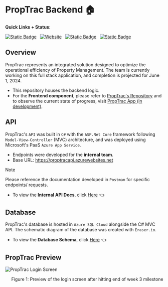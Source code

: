 # PropTrac Backend :house:

**Quick Links + Status:**

[![Static Badge](https://img.shields.io/badge/Frontend%20Repo-A2D7E2?style=flat&logo=github&logoColor=black)](https://github.com/calebsylvia/PropTrac) &ensp;[![Website](https://img.shields.io/website?url=https%3A%2F%2Fproptrac-app.vercel.app%2F&up_message=in%20development&up_color=8DD394&down_color=red&style=flat&logo=vercel&label=Application)](https://proptrac-app.vercel.app/) &ensp;[![Static Badge](https://img.shields.io/badge/API_Docs-public-grey?style=flat&logo=postman&logoColor=black&labelColor=EEE2D1)](https://documenter.getpostman.com/view/31041768/2sA3Bn5Bzt) &ensp;[![Static Badge](https://img.shields.io/badge/Database%20Schema-public-gray?style=flat&logo=eraser-io&labelColor=DE7676)](https://app.eraser.io/workspace/pbzCocdYcajMIkRmPd15?origin=share)

## Overview
PropTrac represents an integrated solution designed to optimize the operational efficiency of Property Management. The team is currently working on this full stack application, and completion is projected for June 1, 2024.

- This repository houses the backend logic.
- For the **Frontend component**, please refer to [PropTrac's Repository](https://github.com/calebsylvia/PropTrac) and to observe the current state of progress, visit [PropTrac App (in development)](https://proptrac-app.vercel.app/).


## API 

PropTrac's `API` was built in `C#` with the `ASP.Net Core` framework following `Model-View-Controller` (MVC) architecture, and was deployed using Microsoft's PaaS `Azure App Service`.

- Endpoints were developed for the **internal team**.
- Base URL: https://proptracapi.azurewebsites.net

> [!NOTE]
> Please reference the documentation developed in `Postman` for specific endpoints/ requests.

- To view the **Internal API Docs**, click [Here](https://documenter.getpostman.com/view/31041768/2sA3Bn5Bzt) :point_left:
&ensp;


## Database 

PropTrac's database is hosted in `Azure SQL Cloud` alongside the C# MVC API. The schematic diagram of the database was created with `Eraser.io`.

- To view the **Database Schema**, click [Here](https://app.eraser.io/workspace/pbzCocdYcajMIkRmPd15?origin=share) :point_left:
&ensp;


## PropTrac Preview
![PropTrac Login Screen](https://github.com/et120/PropTrac-backend/assets/148283439/62e049f9-9d8b-432e-8743-1f586a8176f9)

<p align="right">Figure 1: Preview of the login screen after hitting end of week 3 milestone</p>

